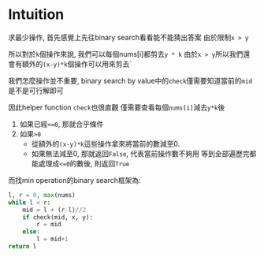 # Intuition

求最少操作, 首先感覺上先往binary search看看能不能猜出答案
由於限制`x > y`

所以對於`k`個操作來說, 我們可以每個nums[i]都剪去`y * k`
由於`x > y`所以我們還會有額外的`(x-y)*k`個操作可以用來剪去`

我們怎麼操作並不重要, binary search by value中的`check`僅需要知道當前的`mid`是不是可行解即可

因此helper function `check`也很直觀
僅需要查看每個`nums[i]`減去`y*k`後
1. 如果已經`<=0`, 那就合乎條件
2. 如果`>0`
   - 從額外的`(x-y)*k`這些操作拿來將當前的數減至0.
   - 如果無法減至0, 那就返回`False`, 代表當前操作數不夠用
等到全部遍歷完都能處理成`<=0`的數後, 則返回`True`

而找min operation的binary search框架為:
```py
l, r = 0, max(nums)
while l < r:
    mid = l + (r-l)//2
    if check(mid, x, y):
        r = mid
    else:
        l = mid+1
return l
```
